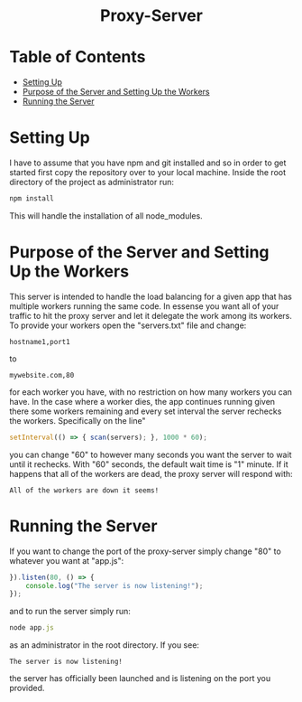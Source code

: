 <h1 align=center>Proxy-Server</h1>


# Table of Contents

- [Setting Up](#setting-up)
- [Purpose of the Server and Setting Up the Workers](#purpose-of-the-server-and-setting-up-the-workers)
- [Running the Server](#running-the-server)


# Setting Up
I have to assume that you have npm and git installed and so in order to get started first copy the repository over to your local machine. Inside the root directory of the project as administrator run:
```js
npm install
```
This will handle the installation of all node_modules.


# Purpose of the Server and Setting Up the Workers
This server is intended to handle the load balancing for a given app that has multiple workers running the same code. In essense you want all of your traffic to hit the proxy server and let it delegate the work among its workers. To provide your workers open the "servers.txt" file and change:
```
hostname1,port1
```
to
```
mywebsite.com,80
```
for each worker you have, with no restriction on how many workers you can have. In the case where a worker dies, the app continues running given there some workers remaining and every set interval the server rechecks the workers. Specifically on the line"
```js
setInterval(() => { scan(servers); }, 1000 * 60);
```
you can change "60" to however many seconds you want the server to wait until it rechecks. With "60" seconds, the default wait time is "1" minute. If it happens that all of the workers are dead, the proxy server will respond with:
```
All of the workers are down it seems!
```


# Running the Server
If you want to change the port of the proxy-server simply change "80" to whatever you want at "app.js":
```js
}).listen(80, () => {
    console.log("The server is now listening!");
});
```
and to run the server simply run:
```js
node app.js
```
as an administrator in the root directory. If you see:
```
The server is now listening!
```
the server has officially been launched and is listening on the port you provided.